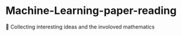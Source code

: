 # Machine-Learning-paper-reading

:dart: Collecting interesting ideas and the involoved mathematics
